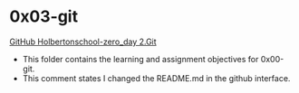 # 0x03-git

[GitHub Holbertonschool-zero_day 2.Git](https://github.com/Jilroge7/holbertonschool-zero_day.git)

* This folder contains the learning and assignment objectives for 0x00-git.
* This comment states I changed the README.md in the github interface.
